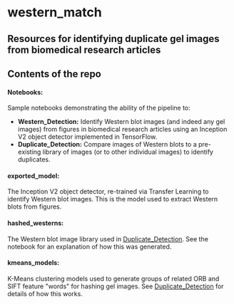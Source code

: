# western_match

## Resources for identifying duplicate gel images from biomedical research articles

## Contents of the repo
#### Notebooks:
Sample notebooks demonstrating the ability of the pipeline to:
- __Western\_Detection:__ Identify Western blot images (and indeed any gel images) from figures in biomedical research articles using an Inception V2 object detector implemented in TensorFlow.
- __Duplicate\_Detection:__ Compare images of Western blots to a pre-existing library of images (or to other individual images) to identify duplicates.

#### exported_model:
The Inception V2 object detector, re-trained via Transfer Learning to identify Western blot images. This is the model used to extract Western blots from figures.

#### hashed_westerns:
The Western blot image library used in [Duplicate_Detection](Notebooks/Duplicate_Detection.ipynb). See the notebook for an explanation of how this was generated.

#### kmeans_models:
K-Means clustering models used to generate groups of related ORB and SIFT feature "words" for hashing gel images. See [Duplicate_Detection](Notebooks/Duplicate_Detection.ipynb) for details of how this works.
